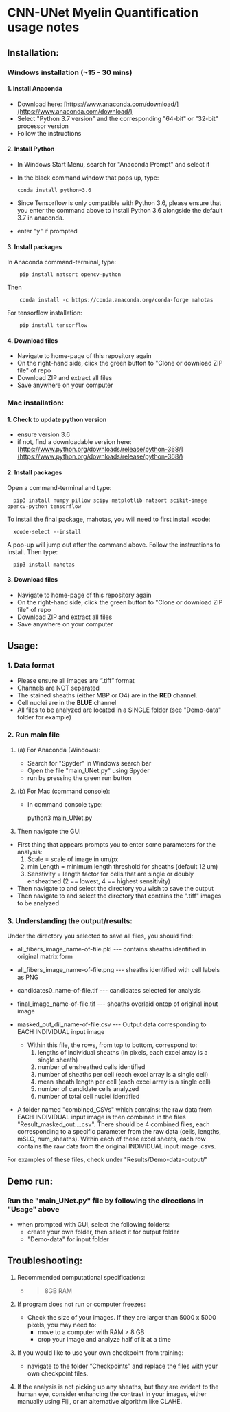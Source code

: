 # **CNN-UNet Myelin Quantification usage notes**


## Installation:
### Windows installation (~15 - 30 mins)
  #### 1.	Install Anaconda
  * Download here: [https://www.anaconda.com/download/](https://www.anaconda.com/download/)
  * Select "Python 3.7 version" and the corresponding "64-bit" or "32-bit" processor version
  * Follow the instructions
     
  #### 2. Install Python
  * In Windows Start Menu, search for "Anaconda Prompt" and select it
  * In the black command window that pops up, type:
  
        conda install python=3.6
  
  * Since Tensorflow is only compatible with Python 3.6, please ensure that you enter the command above to install Python 3.6 alongside the default 3.7 in anaconda.
  * enter "y" if prompted
       
  #### 3.	Install packages
  In Anaconda command-terminal, type:
  
        pip install natsort opencv-python
        
  Then
  
        conda install -c https://conda.anaconda.org/conda-forge mahotas 
   
   For tensorflow installation:

        pip install tensorflow
       
  #### 4.	Download files
  * Navigate to home-page of this repository again
  * On the right-hand side, click the green button to "Clone or download ZIP file" of repo
  * Download ZIP and extract all files
  * Save anywhere on your computer
         
   
### **Mac installation:**

  #### 1. Check to update python version
  * ensure version 3.6
  * if not, find a downloadable version here: [https://www.python.org/downloads/release/python-368/](https://www.python.org/downloads/release/python-368/)

  #### 2.	Install packages
  Open a command-terminal and type:
  
      pip3 install numpy pillow scipy matplotlib natsort scikit-image opencv-python tensorflow
      
  To install the final package, mahotas, you will need to first install xcode:
  
      xcode-select --install
  
  A pop-up will jump out after the command above. Follow the instructions to install. Then type:
  
      pip3 install mahotas
      

  #### 3.	Download files
  * Navigate to home-page of this repository again
  * On the right-hand side, click the green button to "Clone or download ZIP file" of repo
  * Download ZIP and extract all files
  * Save anywhere on your computer
  

## Usage:
  ### 1.	Data format
   *  Please ensure all images are “.tiff” format
   *	Channels are NOT separated
   *  The stained sheaths (either MBP or O4) are in the **RED** channel.
   *  Cell nuclei are in the **BLUE** channel
   *	All files to be analyzed are located in a SINGLE folder (see "Demo-data" folder for example)

  ### 2.	Run main file
  1. (a) For Anaconda (Windows):
  
      * Search for "Spyder" in Windows search bar
      * Open the file "main_UNet.py" using Spyder
      * run by pressing the green run button
      
  1. (b) For Mac (command console):
  
      * In command console type:
           
           python3 main_UNet.py
  
  2. Then navigate the GUI
   *  First thing that appears prompts you to enter some parameters for the analysis:
       1. Scale = scale of image in um/px
       2. min Length = minimum length threshold for sheaths (default 12 um)
       3. Senstivity = length factor for cells that are single or doubly ensheathed (2 == lowest, 4 == highest sensitivity)
   *	Then navigate to and select the directory you wish to save the output
   *	Then navigate to and select the directory that contains the ".tiff" images to be analyzed

  ### 3. Understanding the output/results:
  Under the directory you selected to save all files, you should find:
  * all_fibers_image_name-of-file.pkl   --- contains sheaths identified in original matrix form
  * all_fibers_image_name-of-file.png   --- sheaths identified with cell labels as PNG
  * candidates0_name-of-file.tif        --- candidates selected for analysis
  * final_image_name-of-file.tif        --- sheaths overlaid ontop of original input image
  * masked_out_dil_name-of-file.csv     --- Output data corresponding to EACH INDIVIDUAL input image
    * Within this file, the rows, from top to bottom, correspond to:
       1. lengths of individual sheaths (in pixels, each excel array is a single sheath)
       2. number of ensheathed cells identified
       3. number of sheaths per cell (each excel array is a single cell)
       4. mean sheath length per cell (each excel array is a single cell)
       5. number of candidate cells analyzed
       6. number of total cell nuclei identified
  
  * A folder named "combined_CSVs" which contains: the raw data from EACH INDIVIDUAL input image is then combined in the files "Result_masked_out....csv". There should be 4 combined files, each corresponding to a specific parameter from the raw data (cells, lengths, mSLC, num_sheaths). Within each of these excel sheets, each row contains the raw data from the original INDIVIDUAL input image .csvs.
  
  For examples of these files, check under "Results/Demo-data-output/"
    
## Demo run:
  ### Run the "main_UNet.py" file by following the directions in "Usage" above
  * when prompted with GUI, select the following folders:
      *  create your own folder, then select it for output folder
      * "Demo-data" for input folder      


## Troubleshooting:
1.  Recommended computational specifications:
    * > 8GB RAM

2.	If program does not run or computer freezes:
    * Check the size of your images. If they are larger than 5000 x 5000 pixels, you may need to:
        * move to a computer with RAM > 8 GB
        * crop your image and analyze half of it at a time
        
3.  If you would like to use your own checkpoint from training:
    * navigate to the folder “Checkpoints” and replace the files with your own checkpoint files.
    
    
4. If the analysis is not picking up any sheaths, but they are evident to the human eye, consider enhancing the contrast in your images, either manually using Fiji, or an alternative algorithm like CLAHE.


